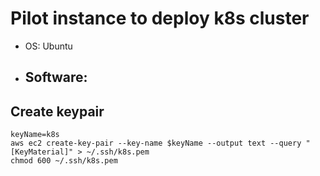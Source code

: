 # Pilot instance to deploy k8s cluster

- OS: Ubuntu
- Software:
  - 


## Create keypair

```
keyName=k8s
aws ec2 create-key-pair --key-name $keyName --output text --query "[KeyMaterial]" > ~/.ssh/k8s.pem
chmod 600 ~/.ssh/k8s.pem
```

